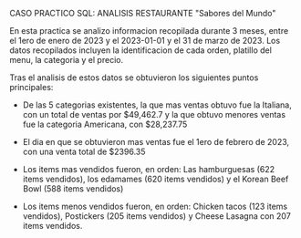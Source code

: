CASO PRACTICO SQL: ANALISIS RESTAURANTE "Sabores del Mundo"

En esta practica se analizo informacion recopilada durante 3 meses, entre el 1ero de enero de 2023 y el 2023-01-01 y  el 31 de marzo de 2023.
Los datos recopilados incluyen la identificacion de cada orden, platillo del menu, la categoria y el precio. 

Tras el analisis de estos datos se obtuvieron los siguientes puntos principales:

- De las 5 categorias existentes, la que mas ventas obtuvo fue la Italiana, con un total de ventas por $49,462.7 y la que obtuvo menores ventas fue la categoria Americana, con $28,237.75

- El dia en que se obtuvieron mas ventas fue el 1ero de febrero de 2023, con una venta total de $2396.35

- Los items mas vendidos fueron, en orden: Las hamburguesas (622 items vendidos), los edamames (620 items vendidos) y el Korean Beef Bowl (588 items vendidos)

- Los items menos vendidos fueron, en orden: Chicken tacos (123 items vendidos), Postickers (205 items vendidos) y Cheese Lasagna con 207 items vendidos.

